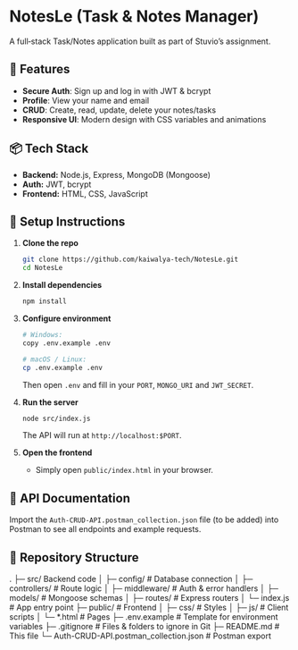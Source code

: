 # NotesLe (Task & Notes Manager)

A full‑stack Task/Notes application built as part of Stuvio’s assignment.

## 🚀 Features

- **Secure Auth**: Sign up and log in with JWT & bcrypt  
- **Profile**: View your name and email  
- **CRUD**: Create, read, update, delete your notes/tasks  
- **Responsive UI**: Modern design with CSS variables and animations  

## 📦 Tech Stack

- **Backend:** Node.js, Express, MongoDB (Mongoose)  
- **Auth:** JWT, bcrypt  
- **Frontend:** HTML, CSS, JavaScript  

## 🔧 Setup Instructions

1. **Clone the repo**  
   ```bash
   git clone https://github.com/kaiwalya-tech/NotesLe.git
   cd NotesLe
   ```

2. **Install dependencies**

   ```bash
   npm install
   ```

3. **Configure environment**

   ```bash
   # Windows:
   copy .env.example .env

   # macOS / Linux:
   cp .env.example .env
   ```

   Then open `.env` and fill in your `PORT`, `MONGO_URI` and `JWT_SECRET`.

4. **Run the server**

   ```bash
   node src/index.js
   ```

   The API will run at `http://localhost:$PORT`.

5. **Open the frontend**

   * Simply open `public/index.html` in your browser.

## 📖 API Documentation

Import the `Auth-CRUD-API.postman_collection.json` file (to be added) into Postman to see all endpoints and example requests.

## 📁 Repository Structure

.
├─ src/                  Backend code
│  ├─ config/           # Database connection
│  ├─ controllers/      # Route logic
│  ├─ middleware/       # Auth & error handlers
│  ├─ models/           # Mongoose schemas
│  ├─ routes/           # Express routers
│  └─ index.js          # App entry point
├─ public/              # Frontend
│  ├─ css/              # Styles
│  ├─ js/               # Client scripts
│  └─ *.html            # Pages
├─ .env.example         # Template for environment variables
├─ .gitignore           # Files & folders to ignore in Git
├─ README.md            # This file
└─ Auth-CRUD-API.postman_collection.json  # Postman export



